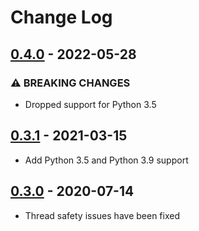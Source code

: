 # Change Log

## [0.4.0](https://github.com/dldevinc/jinja2-simple-tags/tree/v0.4.0) - 2022-05-28

### ⚠ BREAKING CHANGES

-   Dropped support for Python 3.5

## [0.3.1](https://github.com/dldevinc/jinja2-simple-tags/tree/v0.3.1) - 2021-03-15

-   Add Python 3.5 and Python 3.9 support

## [0.3.0](https://github.com/dldevinc/jinja2-simple-tags/tree/v0.3.0) - 2020-07-14

-   Thread safety issues have been fixed
